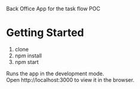 Back Office App for the task flow POC

# Getting Started
  1. clone
  2. npm install
  3. npm start

Runs the app in the development mode.\
Open http://localhost:3000 to view it in the browser.

